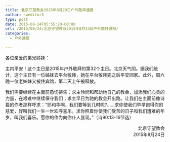 ```yaml
---
title: 北京守望教会2015年8月23日户外敬拜通报
author: sweditor3
type: post
date: 2015-08-24T05:55:28+00:00
url: /2015/08/24/北京守望教会2015年8月23日户外敬拜通报/
categories:
  - 户外通报

---
```

各位亲爱的弟兄姊妹：
	  
主内平安！这个主日是2015年户外敬拜的第32个主日。北京天气阴。据我们统计，这个主日有一位姊妹去平台敬拜，她在平台敬拜完之后平安回家。此外，周六晚一位老姊妹又被住宾馆，第二天上午被释放。 

我们需要继续在主面前恳切祷告：求主怜悯和帮助祂自己的教会，加添我们心灵的力量，在艰难中继续保守我们；求主早日为祂的教会开出路。让我们在主面前像诗篇的作者那样呼求：&ldquo;耶和华啊，我们要等到几时呢?&hellip;&hellip;求你使我们早早饱得你的慈爱，好叫我们一生一世欢呼喜乐。求你照着你使我们受苦的日子和我们遭难的年岁，叫我们喜乐。愿你的作为向你仆人显现。&rdquo;（诗90:13-16节选） 

<p style="text-align: right;">
  北京守望教会<br /> 2015年8月24日
</p>
